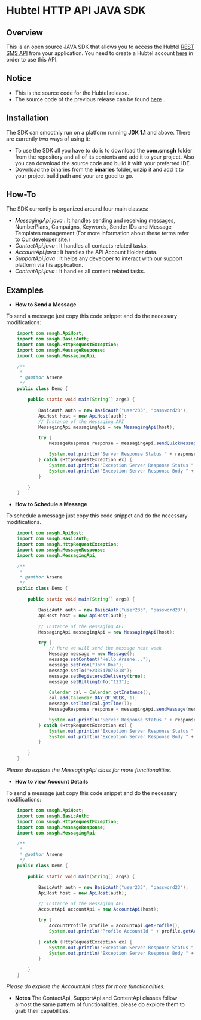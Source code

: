 Hubtel HTTP API JAVA SDK 
===================================

## **Overview**
This is an open source JAVA SDK that allows you to access the Hubtel [REST SMS API](https://developers.hubtel.com) from your application. You need to create a Hubtel account [here](https://unity.hubtel.com/) in order to use this API.

## **Notice**
* This is the source code for the Hubtel release.
* The source code of the previous release can be found [here](https://github.com/hubtel/smsghapi-csharp-legacy) .

## **Installation**

The SDK can smoothly run on a platform running **JDK 1.1** and above. There are currently two ways of using it:
 
* To use the SDK all you have to do is to download the **com.smsgh** folder from the repository and all of its contents and add it to your project. Also you can download the source code and build it with your preferred IDE. 
* Download the binaries from the **binaries** folder, unzip it and add it to your project build path and your are good to go.

## **How-To**

The SDK currently is organized around four main classes:

* *MessagingApi.java* : 
    It handles sending and receiving messages, NumberPlans, Campaigns, Keywords, Sender IDs and Message Templates management.(For more information about these terms refer to [Our developer site](http://developers.smsgh.com/).)
* *ContactApi.java* : 
        It handles all contacts related tasks. 
* *AccountApi.java* : 
        It handles the API Account Holder data.
* *SupportApi.java* : 
        It helps any developer to interact with our support platform via his application.
* *ContentApi.java* : 
        It handles all content related tasks.

## **Examples**

* **How to Send a Message**

To send a message just copy this code snippet and do the necessary modifications:
```java
    import com.smsgh.ApiHost;
    import com.smsgh.BasicAuth;
    import com.smsgh.HttpRequestException;
    import com.smsgh.MessageResponse;
    import com.smsgh.MessagingApi;

    /**
     *
     * @author Arsene
     */
    public class Demo {

        public static void main(String[] args) {

            BasicAuth auth = new BasicAuth("user233", "password23");
            ApiHost host = new ApiHost(auth);
            // Instance of the Messaging API
            MessagingApi messagingApi = new MessagingApi(host);

            try {
                MessageResponse response = messagingApi.sendQuickMessage("+233245657867", "+233245098456", "Hello THe JAVA SDK R2 Test is ongoing... ", "123",true);

                System.out.println("Server Response Status " + response.getStatus());
            } catch (HttpRequestException ex) {
                System.out.println("Exception Server Response Status " + ex.getHttpResponse().getStatus());
                System.out.println("Exception Server Response Body " + ex.getHttpResponse().getBodyAsString());
            }

        }
    }
```
* **How to Schedule a Message**

To schedule a message just copy this code snippet and do the necessary modifications.
```java
    import com.smsgh.ApiHost;
    import com.smsgh.BasicAuth;
    import com.smsgh.HttpRequestException;
    import com.smsgh.MessageResponse;
    import com.smsgh.MessagingApi;

    /**
     *
     * @author Arsene
     */
    public class Demo {

        public static void main(String[] args) {

            BasicAuth auth = new BasicAuth("user233", "password23");
            ApiHost host = new ApiHost(auth);

            // Instance of the Messaging API
            MessagingApi messagingApi = new MessagingApi(host);

            try {
                // Here we will send the message next week
                Message message = new Message();
                message.setContent("Hello Arsene...");
                message.setFrom("John Doe");
                message.setTo("+233547075818");
                message.setRegisteredDelivery(true);
                message.setBillingInfo("123");

                Calendar cal = Calendar.getInstance();
                cal.add(Calendar.DAY_OF_WEEK, 1);
                message.setTime(cal.getTime());
                MessageResponse response = messagingApi.sendMessage(message);

                System.out.println("Server Response Status " + response.getStatus());
            } catch (HttpRequestException ex) {
                System.out.println("Exception Server Response Status " + ex.getHttpResponse().getStatus());
                System.out.println("Exception Server Response Body " + ex.getHttpResponse().getBodyAsString());
            }

        }
    }
```
*Please do explore the MessagingApi class for more functionalities.*

* **How to view Account Details**

To send a message just copy this code snippet and do the necessary modifications:
```java
    import com.smsgh.ApiHost;
    import com.smsgh.BasicAuth;
    import com.smsgh.HttpRequestException;
    import com.smsgh.MessageResponse;
    import com.smsgh.MessagingApi;

    /**
     *
     * @author Arsene
     */
    public class Demo {

        public static void main(String[] args) {

            BasicAuth auth = new BasicAuth("user233", "password23");
            ApiHost host = new ApiHost(auth);

            // Instance of the Messaging API
            AccountApi accountApi = new AccountApi(host);

            try {
                AccountProfile profile = accountApi.getProfile();
                System.out.println("Profile AccountId " + profile.getAccountId());

            } catch (HttpRequestException ex) {
                System.out.println("Exception Server Response Status " + ex.getHttpResponse().getStatus());
                System.out.println("Exception Server Response Body " + ex.getHttpResponse().getBodyAsString());
            }

        }
    }
```
*Please do explore the AccountApi class for more functionalities.*

* **Notes**
The ContactApi, SupportApi and ContentApi classes follow almost the same pattern of functionalities, please do explore them to grab their capabilities.
